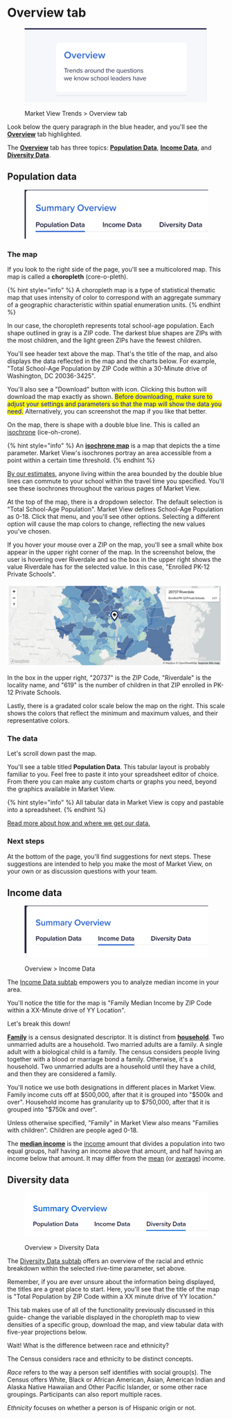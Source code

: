 # Overview tab

<figure><img src="../../.gitbook/assets/image (1) (1).png" alt=""><figcaption><p>Market View Trends > Overview tab</p></figcaption></figure>

Look below the query paragraph in the blue header, and you'll see the [**Overview**](https://marketview.nais.org/trends) tab highlighted.

The [**Overview**](https://marketview.nais.org/trends) tab has three topics: [**Population Data**](overview-tab.md#the-population-data-subtab), [**Income Data**](overview-tab.md#the-income-data-subtab), and [**Diversity Data**](overview-tab.md#the-population-data-subtab-1).

## Population data

<figure><img src="../../.gitbook/assets/image (19).png" alt=""><figcaption></figcaption></figure>

### The map

If you look to the right side of the page, you'll see a multicolored map. This map is called a **choropleth** (core-o-pleth).&#x20;

{% hint style="info" %}
A choropleth map is a type of statistical thematic map that uses intensity of color to correspond with an aggregate summary of a geographic characteristic within spatial enumeration units.
{% endhint %}

In our case, the choropleth represents total school-age population. Each shape outlined in gray is a ZIP code. The darkest blue shapes are ZIPs with the most children, and the light green ZIPs have the fewest children.

You'll see header text above the map. That's the title of the map, and also displays the data reflected in the map and the charts below. For example, "Total School-Age Population by ZIP Code within a 30-Minute drive of Washington, DC 20036-3425".&#x20;

You'll also see a "Download" button with icon. Clicking this button will download the map exactly as shown. <mark style="color:blue;">Before downloading, make sure to adjust your settings and parameters so that the map will show the data you need.</mark> Alternatively, you can screenshot the map if you like that better.

On the map, there is shape with a double blue line. This is called an [isochrone](../../info/glossary.md#isochrone) (ice-oh-crone).

{% hint style="info" %}
An [**isochrone map**](../../info/glossary.md#isochrone) is a map that depicts the a time parameter. Market View's isochrones portray an area accessible from a point within a certain time threshold.
{% endhint %}

[By our estimates](../../info/glossary.md#travel-time), anyone living within the area bounded by the double blue lines can commute to your school within the travel time you specified. You'll see these isochrones throughout the various pages of Market View.

At the top of the map, there is a dropdown selector. The default selection is "Total School-Age Population". Market View defines School-Age Population as 0-18. Click that menu, and you'll see other options. Selecting a different option will cause the map colors to change, reflecting the new values you've chosen.

If you hover your mouse over a ZIP on the map, you'll see a small white box appear in the upper right corner of the map. In the screenshot below, the user is hovering over Riverdale and so the box in the upper right shows the value Riverdale has for the selected value. In this case, "Enrolled PK-12 Private Schools".

![](<../../.gitbook/assets/image (12).png>)

In the box in the upper right, "20737" is the ZIP Code, "Riverdale" is the locality name, and "619" is the number of children in that ZIP enrolled in PK-12 Private Schools.&#x20;

Lastly, there is a gradated color scale below the map on the right. This scale shows the colors that reflect the minimum and maximum values, and their representative colors. &#x20;

### The data

Let's scroll down past the map.&#x20;

You'll see a table titled **Population Data**. This tabular layout is probably familiar to you.  Feel free to paste it into your spreadsheet editor of choice. From there you can make any custom charts or graphs you need, beyond the graphics available in Market View.

{% hint style="info" %}
All tabular data in Market View is copy and pastable into a spreadsheet.
{% endhint %}

[Read more about how and where we get our data.](../../market-views-data/)

### Next steps

At the bottom of the page, you'll find suggestions for next steps. These suggestions are intended to help you make the most of Market View, on your own or as discussion questions with your team.&#x20;



## Income data

<figure><img src="../../.gitbook/assets/image (8).png" alt=""><figcaption><p>Overview > Income Data</p></figcaption></figure>

The [Income Data subtab](https://marketview.nais.org/trends/summary/income) empowers you to analyze median income in your area.

You'll notice the title for the map is "Family Median Income by ZIP Code within a XX-Minute drive of YY Location".

Let's break this down!

[**Family**](../../info/glossary.md#family) is a census designated descriptor. It is distinct from [**household**](../../info/glossary.md#household). Two unmarried adults are a household. Two married adults are a family. A single adult with a biological child is a family. The census considers people living together with a blood or marriage bond a family. Otherwise, it's a household. Two unmarried adults are a household until they have a child, and then they are considered a family.

You'll notice we use both designations in different places in Market View. Family income cuts off at $500,000, after that it is grouped into "$500k and over". Household income has granularity up to $750,000, after that it is grouped into "$750k and over".&#x20;

Unless otherwise specified, "Family" in Market View also means "Families with children". Children are people aged 0-18.&#x20;

The [**median income**](../../info/glossary.md#median-income) is the [income](https://en.wikipedia.org/wiki/Income) amount that divides a population into two equal groups, half having an income above that amount, and half having an income below that amount. It may differ from the [mean](https://en.wikipedia.org/wiki/Mean) (or [average](https://en.wikipedia.org/wiki/Average)) income.





## Diversity data

<figure><img src="../../.gitbook/assets/image (14).png" alt=""><figcaption><p>Overview > Diversity Data</p></figcaption></figure>

The [Diversity Data subtab](https://marketview.nais.org/trends/summary/diversity) offers an overview of the racial and ethnic breakdown  within the selected rive-time parameter, set above.&#x20;

Remember, if you are ever unsure about the information being displayed, the titles are a great place to start. Here, you'll see that the title of the map is "Total Population by ZIP Code within a XX minute drive of YY location."&#x20;

This tab makes use of all of the functionality previously discussed in this guide- change the variable displayed in the choropleth map to view densities of a specific group, download the map, and view tabular data with five-year projections below.&#x20;

Wait! What is the difference between race and ethnicity?&#x20;

The Census considers race and ethnicity to be distinct concepts.&#x20;

_Race_ refers to the way a person self identifies with social group(s). The Census offers White, Black or African American, Asian, American Indian and Alaska Native Hawaiian and Other Pacific Islander, or some other race groupings. Participants can also report multiple races.&#x20;

_Ethnicity_ focuses on whether a person is of Hispanic origin or not.&#x20;
